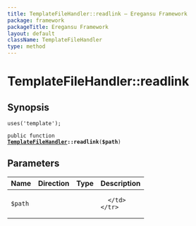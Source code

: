 ```yaml
---
title: TemplateFileHandler::readlink — Eregansu Framework
package: framework
packageTitle: Eregansu Framework
layout: default
className: TemplateFileHandler
type: method
---
```


# TemplateFileHandler::readlink

## Synopsis

<code>uses('template');</code>

<code>public function <b><a href="TemplateFileHandler">TemplateFileHandler</a>::readlink</b>(<b>$path</b>)</code>

## Parameters

<table>
  <thead>
    <tr>
      <th>Name</th>
      <th>Direction</th>
      <th>Type</th>
      <th>Description</th>
    </tr>
  </thead>
  <tbody>
    <tr>
      <td><code>$path</code>
      <td><i></i></td>
      <td></td>
      <td>

      </td>
    </tr>
  </tbody>
</table>

